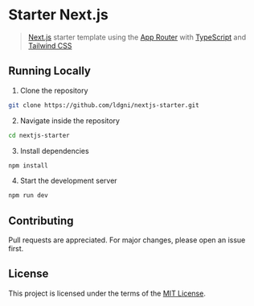 # Starter Next.js

> [Next.js](https://nextjs.org/) starter template using the [App Router](https://nextjs.org/docs/app) with [TypeScript](https://www.typescriptlang.org/) and [Tailwind CSS](https://tailwindcss.com/)

## Running Locally

1. Clone the repository

```sh
git clone https://github.com/ldgni/nextjs-starter.git
```

2. Navigate inside the repository

```sh
cd nextjs-starter
```

3. Install dependencies

```sh
npm install
```

4. Start the development server

```sh
npm run dev
```

## Contributing

Pull requests are appreciated. For major changes, please open an issue first.

## License

This project is licensed under the terms of the [MIT License](LICENSE).
